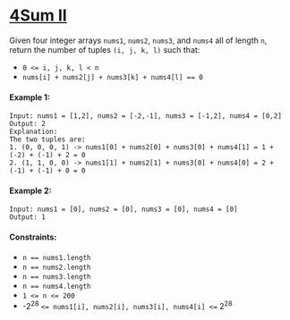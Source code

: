 # [4Sum II](https://leetcode.com/explore/interview/card/top-interview-questions-hard/116/array-and-strings/829/)

Given four integer arrays `nums1`, `nums2`, `nums3`, and `nums4` all of length `n`, return the number of tuples `(i, j, k, l)` such that:
- `0 <= i, j, k, l < n`
- `nums[i] + nums2[j] + nums3[k] + nums4[l] == 0`

#### Example 1:
```
Input: nums1 = [1,2], nums2 = [-2,-1], nums3 = [-1,2], nums4 = [0,2]
Output: 2
Explanation:
The two tuples are:
1. (0, 0, 0, 1) -> nums1[0] + nums2[0] + nums3[0] + nums4[1] = 1 + (-2) + (-1) + 2 = 0
2. (1, 1, 0, 0) -> nums1[1] + nums2[1] + nums3[0] + nums4[0] = 2 + (-1) + (-1) + 0 = 0
```

#### Example 2:
```
Input: nums1 = [0], nums2 = [0], nums3 = [0], nums4 = [0]
Output: 1
```

#### Constraints:
- `n == nums1.length`
- `n == nums2.length`
- `n == nums3.length`
- `n == nums4.length`
- `1 <= n <= 200`
- -2<sup>28</sup> `<= nums1[i], nums2[i], nums3[i], nums4[i] <=` 2<sup>28</sup>